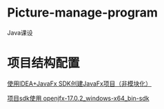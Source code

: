 # Picture-manage-program
Java课设
# 项目结构配置

[使用IDEA+JavaFx SDK创建JavaFx项目（非模块化）](https://blog.csdn.net/qq_36639912/article/details/115048480?utm_medium=distribute.pc_relevant.none-task-blog-2~default~baidujs_baidulandingword~default-1.pc_relevant_paycolumn_v3&spm=1001.2101.3001.4242.2&utm_relevant_index=4)

[项目sdk使用 openjfx-17.0.2_windows-x64_bin-sdk](https://gluonhq.com/products/javafx/)
